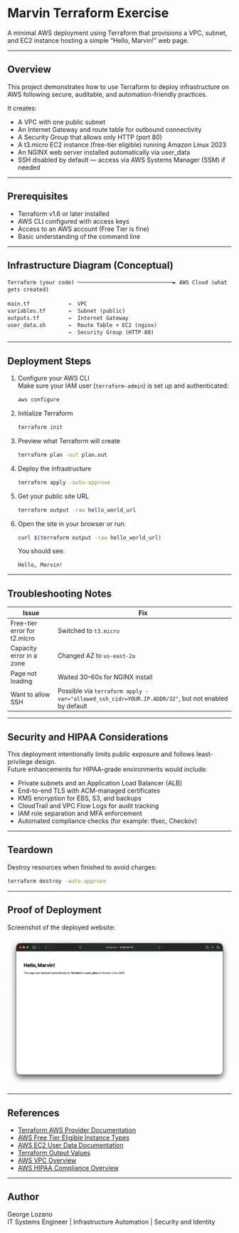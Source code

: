 # Marvin Terraform Exercise

A minimal AWS deployment using Terraform that provisions a VPC, subnet, and EC2 instance hosting a simple “Hello, Marvin!” web page.

---

## Overview

This project demonstrates how to use Terraform to deploy infrastructure on AWS following secure, auditable, and automation-friendly practices.

It creates:
- A VPC with one public subnet
- An Internet Gateway and route table for outbound connectivity
- A Security Group that allows only HTTP (port 80)
- A t3.micro EC2 instance (free-tier eligible) running Amazon Linux 2023
- An NGINX web server installed automatically via user_data
- SSH disabled by default — access via AWS Systems Manager (SSM) if needed

---

## Prerequisites

- Terraform v1.6 or later installed
- AWS CLI configured with access keys
- Access to an AWS account (Free Tier is fine)
- Basic understanding of the command line

---

## Infrastructure Diagram (Conceptual)

```
Terraform (your code) ──────────────────────────────► AWS Cloud (what gets created)

main.tf            →  VPC  
variables.tf       →  Subnet (public)  
outputs.tf         →  Internet Gateway  
user_data.sh       →  Route Table + EC2 (nginx)  
                   →  Security Group (HTTP 80)
```

---

## Deployment Steps

1. Configure your AWS CLI  
   Make sure your IAM user (`terraform-admin`) is set up and authenticated:  
   ```bash
   aws configure
   ```

2. Initialize Terraform  
   ```bash
   terraform init
   ```

3. Preview what Terraform will create  
   ```bash
   terraform plan -out plan.out
   ```

4. Deploy the infrastructure  
   ```bash
   terraform apply -auto-approve
   ```

5. Get your public site URL  
   ```bash
   terraform output -raw hello_world_url
   ```

6. Open the site in your browser or run:  
   ```bash
   curl $(terraform output -raw hello_world_url)
   ```
   You should see:
   ```
   Hello, Marvin!
   ```

---

## Troubleshooting Notes

| Issue | Fix |
|-------|-----|
| Free-tier error for t2.micro | Switched to `t3.micro` |
| Capacity error in a zone | Changed AZ to `us-east-2a` |
| Page not loading | Waited 30–60s for NGINX install |
| Want to allow SSH | Possible via `terraform apply -var="allowed_ssh_cidr=YOUR.IP.ADDR/32"`, but not enabled by default |

---

## Security and HIPAA Considerations

This deployment intentionally limits public exposure and follows least-privilege design.  
Future enhancements for HIPAA-grade environments would include:

- Private subnets and an Application Load Balancer (ALB)
- End-to-end TLS with ACM-managed certificates
- KMS encryption for EBS, S3, and backups
- CloudTrail and VPC Flow Logs for audit tracking
- IAM role separation and MFA enforcement
- Automated compliance checks (for example: tfsec, Checkov)

---

## Teardown

Destroy resources when finished to avoid charges:
```bash
terraform destroy -auto-approve
```

---

## Proof of Deployment

Screenshot of the deployed website:

![Hello Marvin Screenshot](./screenshot-hello-marvin.png)

---

## References

- [Terraform AWS Provider Documentation](https://registry.terraform.io/providers/hashicorp/aws/latest/docs)
- [AWS Free Tier Eligible Instance Types](https://aws.amazon.com/free)
- [AWS EC2 User Data Documentation](https://docs.aws.amazon.com/AWSEC2/latest/UserGuide/user-data.html)
- [Terraform Output Values](https://developer.hashicorp.com/terraform/language/values/outputs)
- [AWS VPC Overview](https://docs.aws.amazon.com/vpc/latest/userguide/what-is-amazon-vpc.html)
- [AWS HIPAA Compliance Overview](https://aws.amazon.com/compliance/hipaa-compliance/)

---

## Author

George Lozano  
IT Systems Engineer | Infrastructure Automation | Security and Identity
